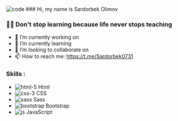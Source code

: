 ![code](https://github.com/Sardorbek0731/sardorbek0731/assets/98644551/f25d2552-373d-4318-a3be-9f84c251982b) ### Hi, my name is Sardorbek Olimov

### 👨‍🎓 Don't stop learning because life never stops teaching

- 🔭 I’m currently working on                                 
- 🌱 I’m currently learning                                   
- 👯 I’m looking to collaborate on                            
- 📫 How to reach me: https://t.me/Sardorbek0731

### Skills :                                                  
  - ![html-5](https://github.com/Sardorbek0731/sardorbek0731/assets/98644551/34943fec-6049-4c60-ae53-783f4bab4c85) Html
  - ![css-3](https://github.com/Sardorbek0731/sardorbek0731/assets/98644551/9741a6a8-42d3-4511-99d3-413e9aa91545) CSS
  - ![sass](https://github.com/Sardorbek0731/sardorbek0731/assets/98644551/3a9fb637-7ae4-470e-874d-bed94d9cb079) Sass
  - ![bootstrap](https://github.com/Sardorbek0731/sardorbek0731/assets/98644551/d8f93e42-ace2-4e8b-b993-028f8205943d) Bootstrap
  - ![js](https://github.com/Sardorbek0731/sardorbek0731/assets/98644551/a4767802-06da-4913-9794-560b3bcddc10) JavaScript
